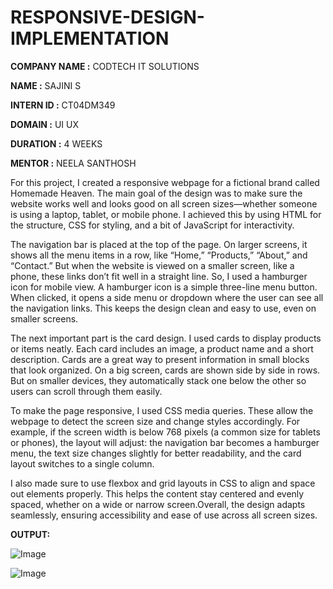 # RESPONSIVE-DESIGN-IMPLEMENTATION

**COMPANY NAME :** CODTECH IT SOLUTIONS

**NAME :** SAJINI S

**INTERN ID :** CT04DM349

**DOMAIN :** UI UX

**DURATION :** 4 WEEKS

**MENTOR :** NEELA SANTHOSH

For this project, I created a responsive webpage for a fictional brand called Homemade Heaven. The main goal of the design was to make sure the website works well and looks good on all screen sizes—whether someone is using a laptop, tablet, or mobile phone. I achieved this by using HTML for the structure, CSS for styling, and a bit of JavaScript for interactivity.

The navigation bar is placed at the top of the page. On larger screens, it shows all the menu items in a row, like “Home,” “Products,” “About,” and “Contact.” But when the website is viewed on a smaller screen, like a phone, these links don’t fit well in a straight line. So, I used a hamburger icon for mobile view. A hamburger icon is a simple three-line menu button. When clicked, it opens a side menu or dropdown where the user can see all the navigation links. This keeps the design clean and easy to use, even on smaller screens.

The next important part is the card design. I used cards to display products or items neatly. Each card includes an image, a product name and a short description. Cards are a great way to present information in small blocks that look organized. On a big screen, cards are shown side by side in rows. But on smaller devices, they automatically stack one below the other so users can scroll through them easily.

To make the page responsive, I used CSS media queries. These allow the webpage to detect the screen size and change styles accordingly. For example, if the screen width is below 768 pixels (a common size for tablets or phones), the layout will adjust: the navigation bar becomes a hamburger menu, the text size changes slightly for better readability, and the card layout switches to a single column.

I also made sure to use flexbox and grid layouts in CSS to align and space out elements properly. This helps the content stay centered and evenly spaced, whether on a wide or narrow screen.Overall, the design adapts seamlessly, ensuring accessibility and ease of use across all screen sizes.

**OUTPUT:**

![Image](https://github.com/user-attachments/assets/960d36fa-6c17-4af6-8b56-4151d15598d4)

![Image](https://github.com/user-attachments/assets/24f3c0d4-aca1-4040-bf05-298e6d3d30eb)
